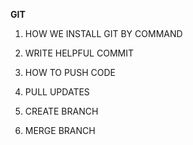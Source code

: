 __GIT__

1. HOW WE INSTALL GIT BY COMMAND

2. WRITE HELPFUL COMMIT

3. HOW TO PUSH CODE

4. PULL UPDATES

5. CREATE BRANCH

6. MERGE BRANCH